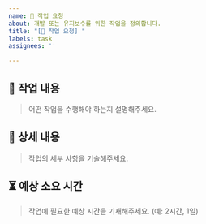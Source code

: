 ```yaml
---
name: 🔨 작업 요청
about: 개발 또는 유지보수를 위한 작업을 정의합니다.
title: "[🔨 작업 요청] "
labels: task
assignees: ''

---
```


## 📌 작업 내용  
> 어떤 작업을 수행해야 하는지 설명해주세요.

## 📝 상세 내용  
> 작업의 세부 사항을 기술해주세요.

## ⏳ 예상 소요 시간  
> 작업에 필요한 예상 시간을 기재해주세요. (예: 2시간, 1일)
